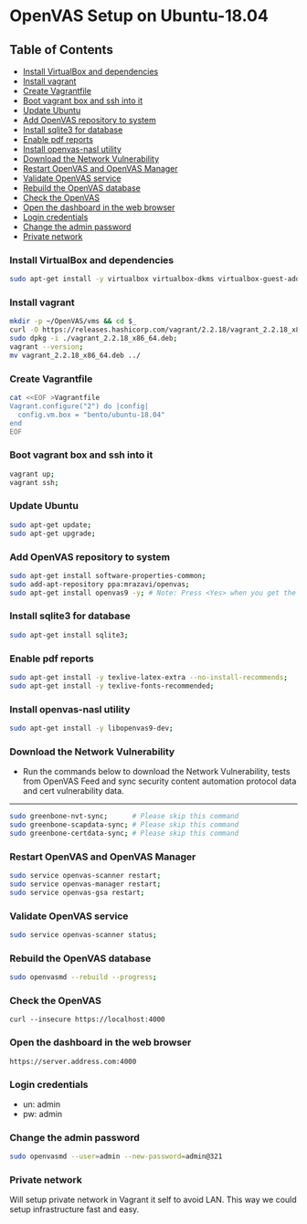 # OpenVAS Setup on Ubuntu-18.04

## Table of Contents

  - [Install VirtualBox and dependencies](#install-virtualbox-and-dependencies)
  - [Install vagrant](#install-vagrant)
  - [Create Vagrantfile](#create-vagrantfile)
  - [Boot vagrant box and ssh into it](#boot-vagrant-box-and-ssh-into-it)
  - [Update Ubuntu](#update-ubuntu)
  - [Add OpenVAS repository to system](#add-openvas-repository-to-system)
  - [Install sqlite3 for database](#install-sqlite3-for-database)
  - [Enable pdf reports](#enable-pdf-reports)
  - [Install openvas-nasl utility](#install-openvas-nasl-utility)
  - [Download the Network Vulnerability](#download-the-network-vulnerability)
  - [Restart OpenVAS and OpenVAS Manager](#restart-openvas-and-openvas-manager)
  - [Validate OpenVAS service](#validate-openvas-service)
  - [Rebuild the OpenVAS database](#rebuild-the-openvas-database)
  - [Check the OpenVAS](#check-the-openvas)
  - [Open the dashboard in the web browser](#open-the-dashboard-in-the-web-browser)
  - [Login credentials](#login-credentials)
  - [Change the admin password](#change-the-admin-password)
  - [Private network](#private-network)

### Install VirtualBox and dependencies


```bash
sudo apt-get install -y virtualbox virtualbox-dkms virtualbox-guest-additions-iso virtualbox-guest-dkms virtualbox-guest-source curl wget;
```
### Install vagrant


```bash
mkdir -p ~/OpenVAS/vms && cd $_
curl -O https://releases.hashicorp.com/vagrant/2.2.18/vagrant_2.2.18_x86_64.deb;
sudo dpkg -i ./vagrant_2.2.18_x86_64.deb;
vagrant --version;
mv vagrant_2.2.18_x86_64.deb ../
```

### Create Vagrantfile


```bash
cat <<EOF >Vagrantfile
Vagrant.configure("2") do |config|
  config.vm.box = "bento/ubuntu-18.04"
end
EOF
```

### Boot vagrant box and ssh into it


```bash
vagrant up;
vagrant ssh;
```

### Update Ubuntu


```bash
sudo apt-get update;
sudo apt-get upgrade;
```

### Add OpenVAS repository to system


```bash
sudo apt-get install software-properties-common;
sudo add-apt-repository ppa:mrazavi/openvas;
sudo apt-get install openvas9 -y; # Note: Press <Yes> when you get the pop window.
```

### Install sqlite3 for database


```bash
sudo apt-get install sqlite3;
```

### Enable pdf reports


```bash
sudo apt-get install -y texlive-latex-extra --no-install-recommends;
sudo apt-get install -y texlive-fonts-recommended;
```

### Install openvas-nasl utility


```bash
sudo apt-get install -y libopenvas9-dev;
```

### Download the Network Vulnerability


- Run the commands below to download the Network Vulnerability, tests from OpenVAS Feed and sync security content automation protocol data and cert vulnerability data.
-------------------------------------

```bash
sudo greenbone-nvt-sync;      # Please skip this command
sudo greenbone-scapdata-sync; # Please skip this command
sudo greenbone-certdata-sync; # Please skip this command
```

### Restart OpenVAS and OpenVAS Manager


```bash
sudo service openvas-scanner restart;
sudo service openvas-manager restart;
sudo service openvas-gsa restart;
```

### Validate OpenVAS service

```bash
sudo service openvas-scanner status;
```

### Rebuild the OpenVAS database

```bash
sudo openvasmd --rebuild --progress;
```

### Check the OpenVAS

```browser
curl --insecure https://localhost:4000
```

### Open the dashboard in the web browser


```browser
https://server.address.com:4000
```

### Login credentials

- un: admin
- pw: admin


### Change the admin password


```bash
sudo openvasmd --user=admin --new-password=admin@321
```

### Private network


Will setup private network in Vagrant it self to avoid LAN. This way we could setup infrastructure fast and easy.
